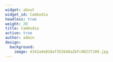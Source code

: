 ```yaml
---
widget: about
widget_id: Cambodia
headless: true
weight: 20
title: Cambodia
active: true
author: admin
design:
  background:
    image: 4342ade818af352648a2bfc00237109.jpg
---
```

